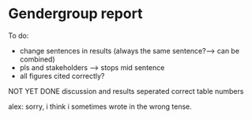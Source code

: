 # Gendergroup report
To do:



- change sentences in results (always the same sentence?--> can be combined)
- pls and stakeholders --> stops mid sentence 
- all figures cited correctly? 


NOT YET DONE
discussion and results seperated
correct table numbers


alex: sorry, i think i sometimes wrote in the wrong tense. 


